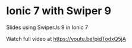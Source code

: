 # Ionic 7 with Swiper 9
 Slides using SwiperJs 9 in Ionic 7
 
 Watch full video at https://youtu.be/pidTodxQ5jA
